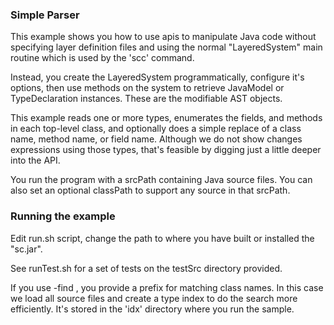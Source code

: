 ### Simple Parser

This example shows you how to use apis to manipulate
Java code without specifying layer definition files and using
the normal "LayeredSystem" main routine which is used by the
'scc' command.

Instead, you create the LayeredSystem programmatically, configure
it's options, then use methods on the system to retrieve JavaModel
or TypeDeclaration instances.  These are the modifiable AST objects.

This example reads one or more types, enumerates the fields, and methods
in each top-level class, and optionally does a simple replace
of a class name, method name, or field name.  Although we do not show changes 
expressions using those types, that's feasible by digging just a little deeper into the API.

You run the program with a srcPath containing Java source files.  You can
also set an optional classPath to support any source in that
srcPath.

### Running the example

Edit run.sh script, change the path to where you have built or installed the "sc.jar".

See runTest.sh for a set of tests on the testSrc directory provided.

If you use -find <name>, you provide a prefix for matching class names.  In this case
we load all source files and create a type index to do the search more efficiently.
It's stored in the 'idx' directory where you run the sample.
